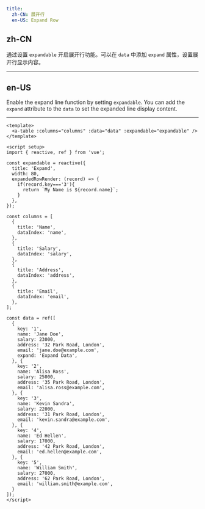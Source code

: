 ```yaml
title:
  zh-CN: 展开行
  en-US: Expand Row
```

## zh-CN

通过设置 `expandable` 开启展开行功能。可以在 `data` 中添加 `expand` 属性，设置展开行显示内容。

---

## en-US

Enable the expand line function by setting `expandable`. You can add the `expand` attribute to the `data` to set the expanded line display content.

---

```vue
<template>
  <a-table :columns="columns" :data="data" :expandable="expandable" />
</template>

<script setup>
import { reactive, ref } from 'vue';

const expandable = reactive({
  title: 'Expand',
  width: 80,
  expandedRowRender: (record) => {
    if(record.key==='3'){
      return `My Name is ${record.name}`;
    }
  },
});

const columns = [
  {
    title: 'Name',
    dataIndex: 'name',
  },
  {
    title: 'Salary',
    dataIndex: 'salary',
  },
  {
    title: 'Address',
    dataIndex: 'address',
  },
  {
    title: 'Email',
    dataIndex: 'email',
  },
];

const data = ref([
  {
    key: '1',
    name: 'Jane Doe',
    salary: 23000,
    address: '32 Park Road, London',
    email: 'jane.doe@example.com',
    expand: 'Expand Data',
  }, {
    key: '2',
    name: 'Alisa Ross',
    salary: 25000,
    address: '35 Park Road, London',
    email: 'alisa.ross@example.com',
  }, {
    key: '3',
    name: 'Kevin Sandra',
    salary: 22000,
    address: '31 Park Road, London',
    email: 'kevin.sandra@example.com',
  }, {
    key: '4',
    name: 'Ed Hellen',
    salary: 17000,
    address: '42 Park Road, London',
    email: 'ed.hellen@example.com',
  }, {
    key: '5',
    name: 'William Smith',
    salary: 27000,
    address: '62 Park Road, London',
    email: 'william.smith@example.com',
  }
]);
</script>
```
